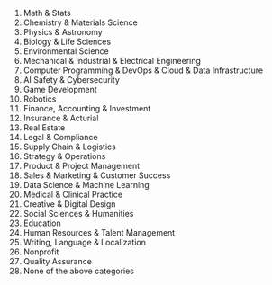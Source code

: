 1. Math & Stats
2. Chemistry & Materials Science
3. Physics & Astronomy
4. Biology & Life Sciences
5. Environmental Science
6. Mechanical & Industrial & Electrical Engineering
7. Computer Programming & DevOps & Cloud & Data Infrastructure
8. AI Safety & Cybersecurity
9. Game Development
10. Robotics
11. Finance, Accounting & Investment
12. Insurance & Acturial
13. Real Estate
14. Legal & Compliance
15. Supply Chain & Logistics
16. Strategy & Operations
17. Product & Project Management
18. Sales & Marketing & Customer Success
19. Data Science & Machine Learning
20. Medical & Clinical Practice
21. Creative & Digital Design
22. Social Sciences & Humanities
23. Education
24. Human Resources & Talent Management
25. Writing, Language & Localization
26. Nonprofit
27. Quality Assurance
28. None of the above categories
